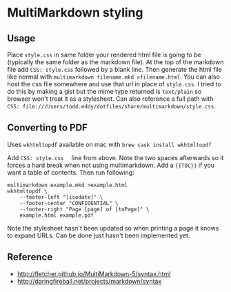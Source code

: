 # MultiMarkdown styling

## Usage

Place `style.css` in same folder your rendered html file is going to be (typically the same folder as the markdown file).  At the top of the markdown file add `CSS: style.css` followed by a blank line.  Then generate the html file like normal with `multimarkdown filename.mkd >filename.html`.  You can also host the css file somewhere and use that url in place of `style.css`.  I tried to do this by making a gist but the mime type returned is `text/plain` so browser won't treat it as a stylesheet.  Can also reference a full path with `CSS: file:///Users/todd.eddy/dotfiles/share/multimarkdown/style.css`.

## Converting to PDF

Uses `wkhtmltopdf` available on mac with `brew cask install wkhtmltopdf`

Add `CSS: style.css  ` line from above. Note the two spaces afterwards so it forces a hard break when not using multimarkdown. Add a `{{TOC}}` if you want a table of contents. Then run following:

    multimarkdown example.mkd >example.html
    wkhtmltopdf \
        --footer-left "[isodate]" \
        --footer-center "CONFIDENTIAL" \
        --footer-right "Page [page] of [toPage]" \
        example.html example.pdf

Note the stylesheet hasn't been updated so when printing a page it knows to expand URLs.  Can be done just hasn't been implemented yet.

## Reference

- http://fletcher.github.io/MultiMarkdown-5/syntax.html
- http://daringfireball.net/projects/markdown/syntax
